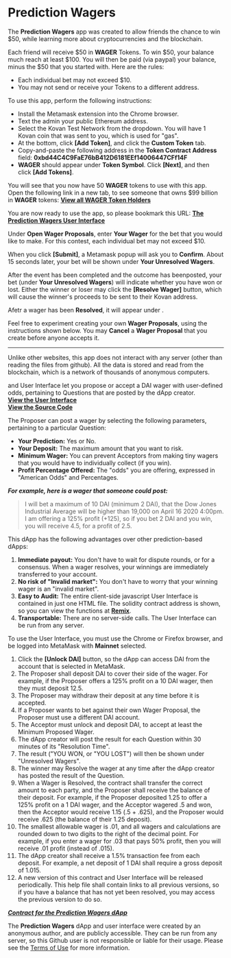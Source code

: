 # Prediction Wagers

The <b>Prediction Wagers</b> app was created to allow friends the chance to win $50, while learning more about cryptocurrencies and the blockchain.

Each friend will receive $50 in <b>WAGER</b> Tokens. To win $50, your balance much reach at least $100. You will then be paid (via paypal) your balance, minus the $50 that you started with. Here are the rules:
* Each individual bet may not exceed $10.
* You may not send or receive your Tokens to a different address.

To use this app, perform the following instructions:
* Install the Metamask extension into the Chrome browser.
* Text the admin your public Ethereum address.
* Select the Kovan Test Network from the dropdown. You will have 1 Kovan coin that was sent to you, which is used for "gas".
* At the bottom, click <b>[Add Token]</b>, and click the <b>Custom Token</b> tab.
* Copy-and-paste the following address in the <b>Token Contract Address</b> field: <b>0xbd44C4C9FaE76bB412D6181EEf14006447CFf14F</b>
* <b>WAGER</b> should appear under <b>Token Symbol</b>. Click <b>[Next]</b>, and then click <b>[Add Tokens]</b>.

You will see that you now have 50 <b>WAGER</b> tokens to use with this app. Open the following link in a new tab, to see someone that owns $99 billion in <b>WAGER</b> tokens: [<b>View all WAGER Token Holders</b>](https://kovan.etherscan.io/token/0xbd44c4c9fae76bb412d6181eef14006447cff14f#balances) 

You are now ready to use the app, so please bookmark this URL: [<b>The Prediction Wagers User Interface</b>](https://predictionwagers.github.io/v1.0/PredictionWagers.htm) 

Under <b>Open Wager Proposals</b>, enter <b>Your Wager</b> for the bet that you would like to make. For this contest, each individual bet may not exceed $10.

When you click <b>[Submit]</b>, a Metamask popup will ask you to <b>Confirm</b>. About 15 seconds later, your bet will be shown under <b>Your Unresolved Wagers</b>.

After the event has been completed and the outcome has beenposted, your bet (under <b>Your Unresolved Wagers</b>) will indicate whether you have won or lost. Either the winner or loser may click the <b>[Resolve Wager]</b> button, which will cause the winner's proceeds to be sent to their Kovan address.

Afetr a wager has been <b>Resolved</b>, it will appear under <b><Your Resolved Wagers></b>.
  
Feel free to experiment creating your own <b>Wager Proposals</b>, using the instructions shown below. You may <b>Cancel</b> a <b>Wager Proposal</b> that you create before anyone accepts it.
***

Unlike other websites, this app does not interact with any server (other than reading the files from github). All the data is stored and read from the blockchain, which is a network of thousands of anonymous computers.


and User Interface let you propose or accept a DAI wager with user-defined odds, pertaining to Questions that are posted by the dApp creator.  
[<b>View the User Interface</b>](https://predictionwagers.github.io/v1.0/Predictor.htm)  
[<b>View the Source Code</b>](https://github.com/predictionwagers/v1.0)

The Proposer can post a wager by selecting the following parameters, pertaining to a particular Question:
* <b>Your Prediction:</b> Yes or No.
* <b>Your Deposit:</b> The maximum amount that you want to risk.
* <b>Minimum Wager:</b> You can prevent Acceptors from making tiny wagers that you would have to individually collect (if you win).
* <b>Profit Percentage Offered:</b> The "odds" you are offering, expressed in "American Odds" and Percentages.

***For example, here is a wager that someone could post:*** 
> I will bet a maximum of 10 DAI (minimum 2 DAI), that the Dow Jones Industrial Average will be higher than 19,000 on April 16 2020 4:00pm. I am offering a 125% profit (+125), so if you bet 2 DAI and you win, you will receive 4.5, for a profit of 2.5.

This dApp has the following advantages over other prediction-based dApps:
1. <b>Immediate payout:</b> You don't have to wait for dispute rounds, or for a consensus. When a wager resolves, your winnings are immediately transferred to your account.
2. <b>No risk of "Invalid market":</b> You don't have to worry that your winning wager is an "invalid market".
3. <b>Easy to Audit:</b> The entire client-side javascript User Interface is contained in just one HTML file. The solidity contract address is shown, so you can view the functions at [<b>Remix</b>](http://remix.ethereum.org/).
4. <b>Transportable:</b> There are no server-side calls. The User Interface can be run from any server.

To use the User Interface, you must use the Chrome or Firefox browser, and be logged into MetaMask with <b>Mainnet</b> selected.
1. Click the <b>[Unlock DAI]</b> button, so the dApp can access DAI from the account that is selected in MetaMask.
2. The Proposer shall deposit DAI to cover their side of the wager. For example, if the Proposer offers a 125% profit on a 10 DAI wager, then they must deposit 12.5.
3. The Proposer may withdraw their deposit at any time before it is accepted.
4. If a Proposer wants to bet against their own Wager Proposal, the Proposer must use a different DAI account.
5. The Acceptor must unlock and deposit DAI, to accept at least the Minimum Proposed Wager.
6. The dApp creator will post the result for each Question within 30 minutes of its "Resolution Time".
7. The result ("YOU WON, or "YOU LOST") will then be shown under "Unresolved Wagers".
8. The winner may Resolve the wager at any time after the dApp creator has posted the result of the Question.
9. When a Wager is Resolved, the contract shall transfer the correct amount to each party, and the Proposer shall receive the balance of their deposit. 
For example, if the Proposer deposited 1.25 to offer a 125% profit on a 1 DAI wager, and the Acceptor wagered .5 and won, then the Acceptor would receive 1.15 (.5 + .625), and the Proposer would receive .625 (the balance of their 1.25 deposit).
10. The smallest allowable wager is .01, and all wagers and calculations are rounded down to two digits to the right of the decimal point. 
For example, if you enter a wager for .03 that pays 50% profit, then you will receive .01 profit (instead of .015).
11. The dApp creator shall receive a 1.5% transaction fee from each deposit. For example, a net deposit of 1 DAI shall require a gross deposit of 1.015.
12. A new version of this contract and User Interface will be released periodically. This help file shall contain links to all previous versions, so if you have a balance that has not yet been resolved, you may access the previous version to do so.

<b><i>[Contract for the Prediction Wagers dApp](https://etherscan.io/address/0xc07291bbf52e8269552c0d53f14d915e1c1c945c)</i></b>

The <b>Prediction Wagers</b> dApp and user interface were created by an anonymous author, and are publicly accessible. They can be run from any server, so this Github user is not responsible or liable for their usage. Please see the [Terms of Use](https://predictionwagers.github.io/v1.0/TermsOfUse.htm) for more information.
